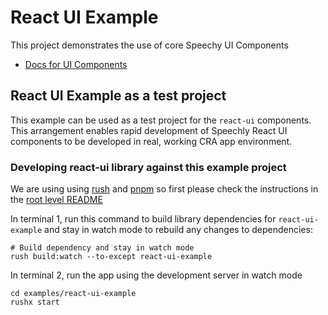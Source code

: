# React UI Example

This project demonstrates the use of core Speechy UI Components

- [Docs for UI Components](https://docs.speechly.com/client-libraries/ui-components/)

## React UI Example as a test project

This example can be used as a test project for the `react-ui` components. This arrangement enables rapid development of Speechly React UI components to be developed in real, working CRA app environment.

### Developing react-ui library against this example project

We are using using [rush](https://rush.js) and [pnpm](https://pnpm.io) so first please check the instructions in the [root level README](../../README.md#how-to-use-this-repository)

In terminal 1, run this command to build library dependencies for `react-ui-example` and stay in watch mode to rebuild any changes to dependencies:

```
# Build dependency and stay in watch mode
rush build:watch --to-except react-ui-example
```

In terminal 2, run the app using the development server in watch mode
```
cd examples/react-ui-example
rushx start
```
